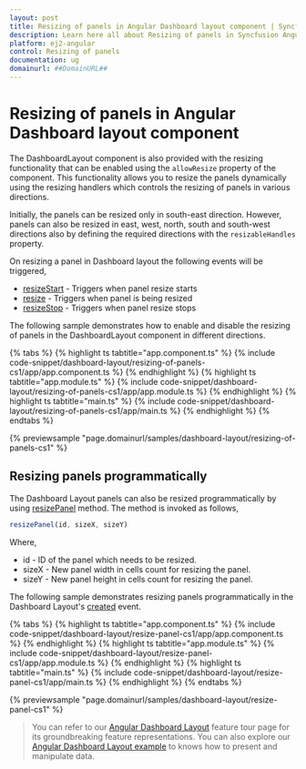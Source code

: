```yaml
---
layout: post
title: Resizing of panels in Angular Dashboard layout component | Syncfusion
description: Learn here all about Resizing of panels in Syncfusion Angular Dashboard layout component of Syncfusion Essential JS 2 and more.
platform: ej2-angular
control: Resizing of panels 
documentation: ug
domainurl: ##DomainURL##
---
```


# Resizing of panels in Angular Dashboard layout component

The DashboardLayout component is also provided with the resizing functionality that can be enabled using the `allowResize` property of the component. This functionality allows you to resize the panels dynamically using the resizing handlers which controls the resizing of panels in various directions.

Initially, the panels can be resized only in south-east direction. However, panels can also be resized in east, west, north, south and south-west directions also by defining the required directions with the `resizableHandles` property.

On resizing a panel in Dashboard layout the following events will be triggered,
* [resizeStart](https://ej2.syncfusion.com/angular/documentation/api/dashboard-layout/#resizestart) - Triggers when panel resize starts
* [resize](https://ej2.syncfusion.com/angular/documentation/api/dashboard-layout/#resize) - Triggers when panel is being resized
* [resizeStop](https://ej2.syncfusion.com/angular/documentation/api/dashboard-layout/#resizestop) - Triggers when panel resize stops

The following sample demonstrates how to enable and disable the resizing of panels in the DashboardLayout component in different directions.

{% tabs %}
{% highlight ts tabtitle="app.component.ts" %}
{% include code-snippet/dashboard-layout/resizing-of-panels-cs1/app/app.component.ts %}
{% endhighlight %}
{% highlight ts tabtitle="app.module.ts" %}
{% include code-snippet/dashboard-layout/resizing-of-panels-cs1/app/app.module.ts %}
{% endhighlight %}
{% highlight ts tabtitle="main.ts" %}
{% include code-snippet/dashboard-layout/resizing-of-panels-cs1/app/main.ts %}
{% endhighlight %}
{% endtabs %}
  
{% previewsample "page.domainurl/samples/dashboard-layout/resizing-of-panels-cs1" %}

## Resizing panels programmatically

The Dashboard Layout panels can also be resized programmatically by using [resizePanel](https://ej2.syncfusion.com/angular/documentation/api/dashboard-layout/#resizepanel) method. The method is invoked as follows,

```js
resizePanel(id, sizeX, sizeY)

```

Where,
* id - ID of the panel which needs to be resized.
* sizeX - New panel width in cells count for resizing the panel.
* sizeY - New panel height in cells count for resizing the panel.

The following sample demonstrates resizing panels programmatically in the Dashboard Layout's [created](https://ej2.syncfusion.com/angular/documentation/api/dashboard-layout/#created) event.

{% tabs %}
{% highlight ts tabtitle="app.component.ts" %}
{% include code-snippet/dashboard-layout/resize-panel-cs1/app/app.component.ts %}
{% endhighlight %}
{% highlight ts tabtitle="app.module.ts" %}
{% include code-snippet/dashboard-layout/resize-panel-cs1/app/app.module.ts %}
{% endhighlight %}
{% highlight ts tabtitle="main.ts" %}
{% include code-snippet/dashboard-layout/resize-panel-cs1/app/main.ts %}
{% endhighlight %}
{% endtabs %}
  
{% previewsample "page.domainurl/samples/dashboard-layout/resize-panel-cs1" %}

> You can refer to our [Angular Dashboard Layout](https://www.syncfusion.com/angular-ui-components/angular-dashboard-layout) feature tour page for its groundbreaking feature representations. You can also explore our [Angular Dashboard Layout example](https://ej2.syncfusion.com/angular/demos/#/material/dashboard-layout/default) to knows how to present and manipulate data.